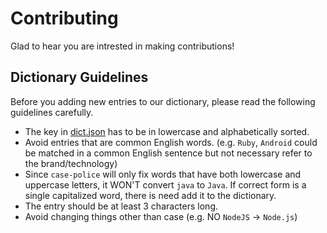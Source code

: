 # Contributing

Glad to hear you are intrested in making contributions!

## Dictionary Guidelines

Before you adding new entries to our dictionary, please read the following guidelines carefully.

- The key in [dict.json](./dict.json) has to be in lowercase and alphabetically sorted.
- Avoid entries that are common English words. (e.g. `Ruby`, `Android` could be matched in a common English sentence but not necessary refer to the brand/technology)
- Since `case-police` will only fix words that have both lowercase and uppercase letters, it WON'T convert `java` to `Java`. If correct form is a single capitalized word, there is need add it to the dictionary.
- The entry should be at least 3 characters long.
- Avoid changing things other than case (e.g. NO `NodeJS` -> `Node.js`)
